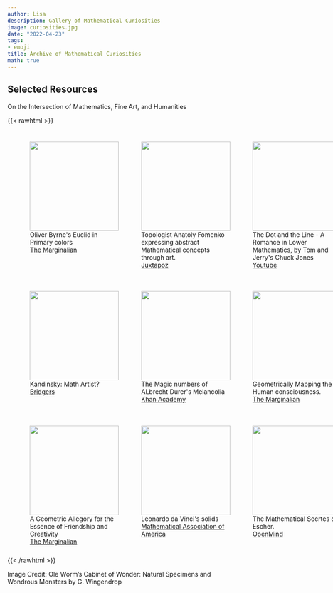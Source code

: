 ```yaml
---
author: Lisa
description: Gallery of Mathematical Curiosities
image: curiosities.jpg
date: "2022-04-23"
tags:
- emoji
title: Archive of Mathematical Curiosities
math: true
---
```



## Selected Resources
On the Intersection of Mathematics, Fine Art, and Humanities

{{< rawhtml >}}
<!-- row 1 -->
<div style="display: flex; width:100%;padding-left:5%;align-content:center;">
<!-- img 1 -->
<div style="padding:5%;justify-content: center;">
<img src="/images/gallery/books.jpg" style="width:200px;"> 
<br> Oliver Byrne's Euclid in Primary colors 
<br><a href="https://www.themarginalian.org/2013/11/29/taschen-oliver-byrne-euclids-elements/">The Marginalian</a>
</div>
<!-- img 2 -->
<div style="padding:5%;justify-content: center;">
<img src="/images/gallery/dice.jpg" style="width:200px;">
<br>Topologist Anatoly Fomenko expressing abstract Mathematical concepts through art.
<br><a href="https://www.juxtapoz.com/news/illustration/expressing-abstract-mathematical-concepts-through-art/">Juxtapoz</a>
</div>
<!-- img 3 -->
<div style="padding:5%; justify-content: center;">
<img src="/images/gallery/dotline.png" style="width:200px;">
<br>The Dot and the Line - A Romance in Lower Mathematics, by Tom and Jerry's Chuck Jones
<br><a href="https://www.youtube.com/watch?v=D_QhIVYlcmE">Youtube</a>
</div>
</div>   

<!-- row 2 -->
<div style="display: flex; width:100%;padding-left:5%;">
<!-- img 4 -->
<div style="padding:5%;justify-content: center;">
<img src="/images/gallery/kandinsky.jpeg" style="width:200px;"> 
<br> Kandinsky: Math Artist?
<br><a href="https://archive.bridgesmathart.org/2013/bridges2013-473.pdf">Bridgers</a>
</div>
<!-- img 5 -->
<div style="padding:5%;justify-content: center;">
<img src="/images/gallery/melancolia.jpg" style="width:200px;">
<br>The Magic numbers of ALbrecht Durer's Melancolia
<br><a href="https://www.khanacademy.org/humanities/renaissance-reformation/northern/durer/a/what-is-melencolia">Khan Academy</a>
</div>
<!-- img 6 -->
<div style="padding:5%; justify-content: center;">
<img src="/images/gallery/mind.png" style="width:200px;">
<br>Geometrically Mapping the Human consciousness.
<br><a href="https://www.themarginalian.org/2012/11/20/geometrical-psychology-benjamin-betts/">The Marginalian</a>
</div>
</div>  

<!-- row 2 -->
<div style="display: flex; width:100%;padding-left:5%;">
<!-- img 7 -->
<div style="padding:5%;justify-content: center;">
<img src="/images/gallery/friendship.png" style="width:200px;"> 
<br> A Geometric Allegory for the Essence of Friendship and Creativity 
<br><a href="https://www.themarginalian.org/2014/10/08/wednesday-anne-bertier/">The Marginalian</a>
</div>
<!-- img 8 -->
<div style="padding:5%;justify-content: center;">
<img src="/images/gallery/vinci.jpg" style="width:200px;">
<br>Leonardo da Vinci's solids
<br><a href="https://www.maa.org/press/periodicals/convergence/leonardo-da-vincis-geometric-sketches-introduction">Mathematical Association of America</a>
</div>
<!-- img 9 -->
<div style="padding:5%; justify-content: center;">
<img src="/images/gallery/relativity.jpg" style="width:200px;">
<br>The Mathematical Secrtes of Escher.
<br><a href="https://www.bbvaopenmind.com/en/science/leading-figures/the-mathematical-secrets-of-escher/">OpenMind</a>
</div>
</div>  
{{< /rawhtml >}}

<!-- ![drawing](/images/summary.png "cap") -->
Image Credit: Ole Worm’s Cabinet of Wonder: Natural Specimens and Wondrous Monsters by G. Wingendrop